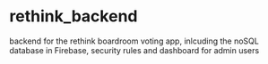 # rethink_backend
backend for the rethink boardroom voting app, inlcuding the noSQL database in Firebase, security rules and dashboard for admin users
